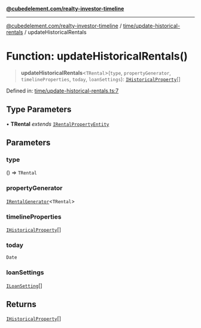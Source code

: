 [**@cubedelement.com/realty-investor-timeline**](../../../index.md)

---

[@cubedelement.com/realty-investor-timeline](../../../modules.md) / [time/update-historical-rentals](../index.md) / updateHistoricalRentals

# Function: updateHistoricalRentals()

> **updateHistoricalRentals**\<`TRental`\>(`type`, `propertyGenerator`, `timelineProperties`, `today`, `loanSettings`): [`IHistoricalProperty`](../../i-historical-property/interfaces/IHistoricalProperty.md)[]

Defined in: [time/update-historical-rentals.ts:7](https://github.com/kvernon/realty-investor-timeline/blob/cec7f590aef4aded8ee94008f5b37aa0db4daadd/src/time/update-historical-rentals.ts#L7)

## Type Parameters

• **TRental** _extends_ [`IRentalPropertyEntity`](../../../properties/i-rental-property-entity/interfaces/IRentalPropertyEntity.md)

## Parameters

### type

() => `TRental`

### propertyGenerator

[`IRentalGenerator`](../../../generators/rental-generator/interfaces/IRentalGenerator.md)\<`TRental`\>

### timelineProperties

[`IHistoricalProperty`](../../i-historical-property/interfaces/IHistoricalProperty.md)[]

### today

`Date`

### loanSettings

[`ILoanSetting`](../../../loans/i-loan-settings/interfaces/ILoanSetting.md)[]

## Returns

[`IHistoricalProperty`](../../i-historical-property/interfaces/IHistoricalProperty.md)[]
